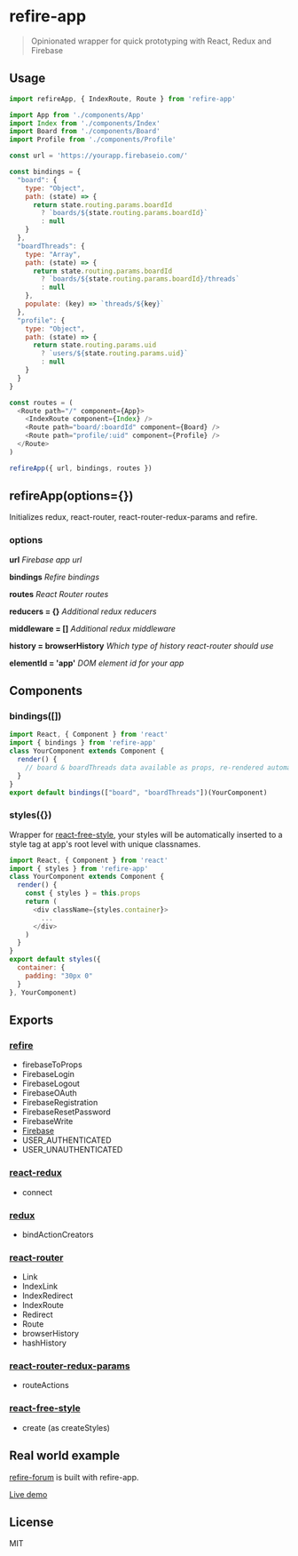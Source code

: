 # refire-app

> Opinionated wrapper for quick prototyping with React, Redux and Firebase

## Usage

```js
import refireApp, { IndexRoute, Route } from 'refire-app'

import App from './components/App'
import Index from './components/Index'
import Board from './components/Board'
import Profile from './components/Profile'

const url = 'https://yourapp.firebaseio.com/'

const bindings = {
  "board": {
    type: "Object",
    path: (state) => {
      return state.routing.params.boardId
        ? `boards/${state.routing.params.boardId}`
        : null    
    }
  },
  "boardThreads": {
    type: "Array",
    path: (state) => {
      return state.routing.params.boardId
        ? `boards/${state.routing.params.boardId}/threads`
        : null
    },
    populate: (key) => `threads/${key}`
  },
  "profile": {
    type: "Object",
    path: (state) => {
      return state.routing.params.uid
        ? `users/${state.routing.params.uid}`
        : null
    }
  }
}

const routes = (
  <Route path="/" component={App}>
    <IndexRoute component={Index} />
    <Route path="board/:boardId" component={Board} />
    <Route path="profile/:uid" component={Profile} />
  </Route>
)

refireApp({ url, bindings, routes })

```

## refireApp(options={})

Initializes redux, react-router, react-router-redux-params and refire.

### options

**url** *Firebase app url*

**bindings** *Refire bindings*

**routes** *React Router routes*

**reducers = {}** *Additional redux reducers*

**middleware = []** *Additional redux middleware*

**history = browserHistory** *Which type of history react-router should use*

**elementId = 'app'** *DOM element id for your app*

## Components

### bindings([])

```js
import React, { Component } from 'react'
import { bindings } from 'refire-app'
class YourComponent extends Component {
  render() {
    // board & boardThreads data available as props, re-rendered automatically as data changes
  }
}
export default bindings(["board", "boardThreads"])(YourComponent)
```

### styles({})

Wrapper for [react-free-style](https://github.com/blakeembrey/react-free-style), your styles will be automatically inserted to a style tag at app's root level with unique classnames.

```js
import React, { Component } from 'react'
import { styles } from 'refire-app'
class YourComponent extends Component {
  render() {
    const { styles } = this.props
    return (
      <div className={styles.container}>
        ...
      </div>
    )
  }
}
export default styles({
  container: {
    padding: "30px 0"
  }
}, YourComponent)
```

## Exports

### [refire](https://github.com/hoppula/refire)
* firebaseToProps
* FirebaseLogin
* FirebaseLogout
* FirebaseOAuth
* FirebaseRegistration
* FirebaseResetPassword
* FirebaseWrite
* [Firebase](https://www.npmjs.com/package/firebase)
* USER_AUTHENTICATED
* USER_UNAUTHENTICATED

### [react-redux](https://github.com/reactjs/react-redux)
* connect

### [redux](https://github.com/reactjs/redux)
* bindActionCreators

### [react-router](https://github.com/reactjs/react-router)
* Link
* IndexLink
* IndexRedirect
* IndexRoute
* Redirect
* Route
* browserHistory
* hashHistory

### [react-router-redux-params](https://github.com/hoppula/react-router-redux-params)
* routeActions

### [react-free-style](https://github.com/blakeembrey/react-free-style)
* create (as createStyles)

## Real world example

[refire-forum](https://github.com/hoppula/refire-forum) is built with refire-app.

[Live demo](https://refire.firebaseapp.com/)

## License

MIT
